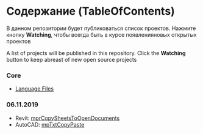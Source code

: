 # Содержание (TableOfContents)
В данном репозитории будет публиковаться список проектов. Нажмите кнопку **Watching**, чтобы всегда быть в курсе появленияновых открытых проектов

A list of projects will be published in this repository. Click the **Watching** button to keep abreast of new open source projects

### Core ###
- [Language Files](https://github.com/ModPlus-Software/Core_LanguageFiles)

### 06.11.2019 ###
- Revit: [mprCopySheetsToOpenDocuments](https://github.com/ModPlus-Software/Revit_mprCopySheetsToOpenDocuments)
- AutoCAD: [mpTxtCopyPaste](https://github.com/ModPlus-Software/AutoCAD_mpTxtCopyPaste)
